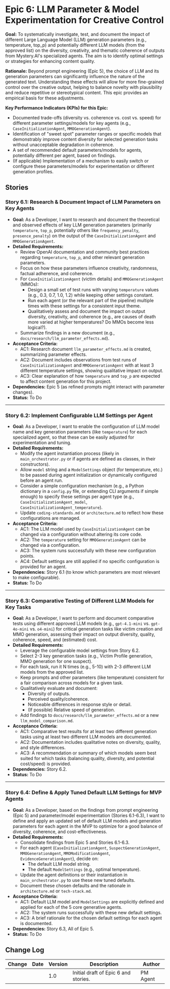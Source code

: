 # Epic 6: LLM Parameter & Model Experimentation for Creative Control

**Goal:** To systematically investigate, test, and document the impact of different Large Language Model (LLM) generation parameters (e.g., temperature, top_p) and potentially different LLM models (from the approved list) on the diversity, creativity, and thematic coherence of outputs from Mystery.AI's specialized agents. The aim is to identify optimal settings or strategies for enhancing content quality.

**Rationale:** Beyond prompt engineering (Epic 5), the choice of LLM and its generation parameters can significantly influence the nature of the generated text. Understanding these effects will allow for more fine-grained control over the creative output, helping to balance novelty with plausibility and reduce repetitive or stereotypical content. This epic provides an empirical basis for these adjustments.

**Key Performance Indicators (KPIs) for this Epic:**
-   Documented trade-offs (diversity vs. coherence vs. cost vs. speed) for different parameter settings/models for key agents (e.g., `CaseInitializationAgent`, `MMOGenerationAgent`).
-   Identification of "sweet spot" parameter ranges or specific models that demonstrably improve content diversity for selected generation tasks without unacceptable degradation in coherence.
-   A set of recommended default parameters/models for agents, potentially different per agent, based on findings.
-   (If applicable) Implementation of a mechanism to easily switch or configure these parameters/models for experimentation or different generation profiles.

## Stories

### Story 6.1: Research & Document Impact of LLM Parameters on Key Agents

-   **Goal:** As a Developer, I want to research and document the theoretical and observed effects of key LLM generation parameters (primarily `temperature`, `top_p`, potentially others like `frequency_penalty`, `presence_penalty`) on the output of the `CaseInitializationAgent` and `MMOGenerationAgent`.
-   **Detailed Requirements:**
    -   Review OpenAI documentation and community best practices regarding `temperature`, `top_p`, and other relevant generation parameters.
    -   Focus on how these parameters influence creativity, randomness, factual adherence, and coherence.
    -   For `CaseInitializationAgent` (victim details) and `MMOGenerationAgent` (MMOs):
        -   Design a small set of test runs with varying `temperature` values (e.g., 0.3, 0.7, 1.0, 1.2) while keeping other settings constant.
        -   Run each agent (or the relevant part of the pipeline) multiple times with these settings for a consistent input theme.
        -   Qualitatively assess and document the impact on output diversity, creativity, and coherence (e.g., are causes of death more varied at higher temperatures? Do MMOs become less logical?).
    -   Summarize findings in a new document (e.g., `docs/research/llm_parameter_effects.md`).
-   **Acceptance Criteria:**
    -   AC1: Research document `llm_parameter_effects.md` is created, summarizing parameter effects.
    -   AC2: Document includes observations from test runs of `CaseInitializationAgent` and `MMOGenerationAgent` with at least 3 different temperature settings, showing qualitative impact on output.
    -   AC3: Clear explanation of how `temperature` and `top_p` are expected to affect content generation for this project.
-   **Dependencies:** Epic 5 (as refined prompts might interact with parameter changes).
-   **Status:** To Do

---

### Story 6.2: Implement Configurable LLM Settings per Agent

-   **Goal:** As a Developer, I want to enable the configuration of LLM model name and key generation parameters (like `temperature`) for each specialized agent, so that these can be easily adjusted for experimentation and tuning.
-   **Detailed Requirements:**
    -   Modify the agent instantiation process (likely in `main_orchestrator.py` or if agents are defined as classes, in their constructors).
    -   Allow `model` string and a `ModelSettings` object (for temperature, etc.) to be passed during agent initialization or dynamically configured before an agent run.
    -   Consider a simple configuration mechanism (e.g., a Python dictionary in a `config.py` file, or extending CLI arguments if simple enough) to specify these settings per agent type (e.g., `CaseInitializationAgent_model`, `CaseInitializationAgent_temperature`).
    -   Update `coding-standards.md` or `architecture.md` to reflect how these configurations are managed.
-   **Acceptance Criteria:**
    -   AC1: The LLM model used by `CaseInitializationAgent` can be changed via a configuration without altering its core code.
    -   AC2: The `temperature` setting for `MMOGenerationAgent` can be changed via a configuration.
    -   AC3: The system runs successfully with these new configuration points.
    -   AC4: Default settings are still applied if no specific configuration is provided for an agent.
-   **Dependencies:** Story 6.1 (to know which parameters are most relevant to make configurable).
-   **Status:** To Do

---

### Story 6.3: Comparative Testing of Different LLM Models for Key Tasks

-   **Goal:** As a Developer, I want to perform and document comparative tests using different approved LLM models (e.g., `gpt-4.1-mini` vs. `gpt-4o-mini` vs. `o4-mini`) for critical generation tasks like victim creation and MMO generation, assessing their impact on output diversity, quality, coherence, speed, and (estimated) cost.
-   **Detailed Requirements:**
    -   Leverage the configurable model settings from Story 6.2.
    -   Select 2-3 key generation tasks (e.g., Victim Profile generation, MMO generation for one suspect).
    -   For each task, run it N times (e.g., 5-10) with 2-3 different LLM models from the approved list.
    -   Keep prompts and other parameters (like temperature) consistent for a fair comparison across models for a given task.
    -   Qualitatively evaluate and document:
        -   Diversity of outputs.
        -   Perceived quality/coherence.
        -   Noticeable differences in response style or detail.
        -   (If possible) Relative speed of generation.
    -   Add findings to `docs/research/llm_parameter_effects.md` or a new `llm_model_comparison.md`.
-   **Acceptance Criteria:**
    -   AC1: Comparative test results for at least two different generation tasks using at least two different LLM models are documented.
    -   AC2: Documentation includes qualitative notes on diversity, quality, and style differences.
    -   AC3: A recommendation or summary of which models seem best suited for which tasks (balancing quality, diversity, and potential cost/speed) is provided.
-   **Dependencies:** Story 6.2.
-   **Status:** To Do

---

### Story 6.4: Define & Apply Tuned Default LLM Settings for MVP Agents

-   **Goal:** As a Developer, based on the findings from prompt engineering (Epic 5) and parameter/model experimentation (Stories 6.1-6.3), I want to define and apply an updated set of default LLM models and generation parameters for each agent in the MVP to optimize for a good balance of diversity, coherence, and cost-effectiveness.
-   **Detailed Requirements:**
    -   Consolidate findings from Epic 5 and Stories 6.1-6.3.
    -   For each agent (`CaseInitializationAgent`, `SuspectGenerationAgent`, `MMOGenerationAgent`, `MMOModificationAgent`, `EvidenceGenerationAgent`), decide on:
        -   The default LLM model string.
        -   The default `ModelSettings` (e.g., optimal temperature).
    -   Update the agent definitions or their instantiation in `main_orchestrator.py` to use these new tuned defaults.
    -   Document these chosen defaults and the rationale in `architecture.md` or `tech-stack.md`.
-   **Acceptance Criteria:**
    -   AC1: Default LLM model and `ModelSettings` are explicitly defined and applied for each of the 5 core generative agents.
    -   AC2: The system runs successfully with these new default settings.
    -   AC3: A brief rationale for the chosen default settings for each agent is documented.
-   **Dependencies:** Story 6.3, All of Epic 5.
-   **Status:** To Do

## Change Log

| Change | Date | Version | Description | Author |
| ------ | ---- | ------- | ----------- | ------ |
|        |      | 1.0     | Initial draft of Epic 6 and stories. | PM Agent | 